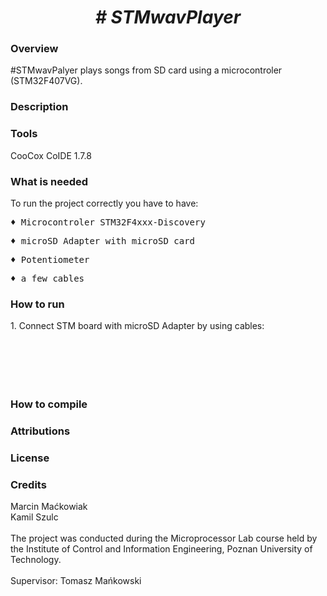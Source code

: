 <center> <h1> <b><i> # STMwavPlayer </i></b> </h1> </center>
  <h3> Overview </h3>
  #STMwavPalyer plays songs from SD card using a microcontroler (STM32F407VG).
 <h3> Description </h3>
 <h3> Tools </h3>
 CooCox CoIDE 1.7.8
 <h3> What is needed </h3>
 To run the project correctly you have to have:
 <pre>&#9830; Microcontroler STM32F4xxx-Discovery </pre>
 <pre>&#9830; microSD Adapter with microSD card </pre>
 <pre>&#9830; Potentiometer </pre>
 <pre>&#9830; a few cables </pre>
 <h3> How to run </h3>
 1. Connect STM board with microSD Adapter by using cables:
 <pre></pre>
<pre></pre>
<pre></pre>
<pre></pre>
<pre></pre>
<pre></pre>
 <h3> How to compile </h3>

 <h3> Attributions </h3>
 <h3> License </h3>
 <h3> Credits </h3>

 Marcin Maćkowiak
 <br>
 Kamil Szulc
 <br>
 <br>
 The project was conducted during the Microprocessor Lab course held by the Institute of Control and Information Engineering, Poznan University of Technology.
 <br>
 <br>
 Supervisor: Tomasz Mańkowski
 
 
 
